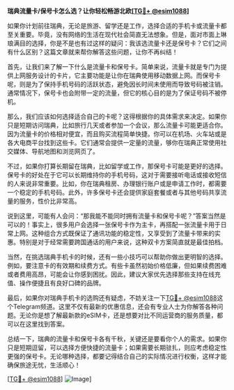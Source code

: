 **瑞典流量卡/保号卡怎么选？让你轻松畅游北欧[[TG💪+ @esim1088](https://t.me/s/esim1088)]**

如果你计划前往瑞典，无论是旅游、留学还是工作，选择合适的手机卡或流量卡都至关重要。毕竟，没有网络的生活在现代社会简直无法想象。但是，面对市面上琳琅满目的选择，你是不是也有过这样的疑问：我该选流量卡还是保号卡？它们之间有什么区别？这篇文章就来帮你解答这些问题，让你不再纠结！

首先，让我们来了解一下什么是流量卡和保号卡。简单来说，流量卡就是专门为提供上网服务设计的卡片，它主要功能是让你在瑞典使用移动数据上网。而保号卡呢，则是为了保持手机号码的活跃状态，避免因长时间未使用而导致号码被注销。通常情况下，保号卡也会附带一定的流量，但它的核心目的是为了保证号码不被停机。

那么，我们应该如何选择适合自己的卡呢？这得根据你的具体需求来决定。如果你只是短期访问瑞典，比如旅行几天或者参加一个会议，那么流量卡可能更适合你。因为流量卡的价格相对便宜，而且购买流程简单快捷。你可以在机场、火车站或是各大电商平台找到这些卡。它们通常会提供一定量的流量，够你在瑞典正常使用社交媒体、导航地图和浏览网页了。

不过，如果你打算长期留在瑞典，比如留学或工作，那保号卡可能是更好的选择。保号卡的好处在于它可以长期维持你的手机号码，这对于需要接听电话或接收短信的人来说非常重要。比如，你在瑞典租房、办理银行账户或是申请工作时，都需要一个稳定的手机号码。此外，许多保号卡还会提供家庭套餐或者与其他号码共享流量的服务，性价比非常高。

说到这里，可能有人会问：“那我能不能同时拥有流量卡和保号卡呢？”答案当然是可以的！事实上，很多用户会选择一张保号卡作为主卡，再搭配一张流量卡用于日常上网。这种组合方式既保证了通讯功能的稳定性，又享受到了流量卡带来的实惠。特别是对于经常需要跨国通话的用户来说，这种双卡方案简直就是最佳拍档。

当然，在挑选瑞典手机卡的时候，还有一些小技巧可以帮助你做出更明智的选择。例如，要注意卡的有效期和续费方式。有些卡虽然初始价格低廉，但如果续费困难或者费用高昂，可能会让你感到困扰。因此，建议大家优先选择那些支持在线充值、操作便捷且有良好口碑的品牌。

最后，如果你对瑞典手机卡的选购还有疑虑，不妨关注一下[TG💪+ @esim1088](https://t.me/s/esim1088)这个Telegram频道。这里不仅有最新的优惠信息，还会有专业人士为你解答各种问题。无论你是想了解最新款的eSIM卡，还是想要对比不同运营商的服务质量，都可以在这里找到答案。

总结一下，瑞典的流量卡和保号卡各有千秋，关键还是要看你个人的需求。如果你只是短期逗留，可以选择方便快捷的流量卡；如果需要长期驻扎，则应考虑稳定性更强的保号卡。无论哪种选择，都要记得结合自己的实际情况进行权衡，这样才能确保旅途无忧，生活顺心！

[[TG💪+ @esim1088](https://t.me/s/esim1088)] ![Image](https://i.postimg.cc/4NQfJmqS/Snipaste-2025-05-13-00-14-12.png)]